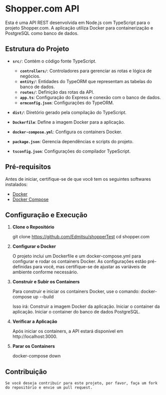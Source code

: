 # Shopper.com API

Esta é uma API REST desenvolvida em Node.js com TypeScript para o projeto Shopper.com. A aplicação utiliza Docker para containerização e PostgreSQL como banco de dados.

## Estrutura do Projeto

- **`src/`**: Contém o código fonte TypeScript.
  - **`controllers/`**: Controladores para gerenciar as rotas e lógica de negócios.
  - **`entity/`**: Entidades do TypeORM que representam as tabelas do banco de dados.
  - **`routes/`**: Definição das rotas da API.
  - **`app.ts`**: Configuração do Express e conexão com o banco de dados.
  - **`ormconfig.json`**: Configurações do TypeORM.

- **`dist/`**: Diretório gerado pela compilação do TypeScript.

- **`Dockerfile`**: Define a imagem Docker para a aplicação.

- **`docker-compose.yml`**: Configura os containers Docker.

- **`package.json`**: Gerencia dependências e scripts do projeto.

- **`tsconfig.json`**: Configurações do compilador TypeScript.

## Pré-requisitos

Antes de iniciar, certifique-se de que você tem os seguintes softwares instalados:

- [Docker](https://www.docker.com/get-started)
- [Docker Compose](https://docs.docker.com/compose/install/)

## Configuração e Execução

1. **Clone o Repositório**

   git clone https://github.com/Edmitsu/shopperTest
   cd shopper.com

2. **Configurar o Docker**

    O projeto inclui um Dockerfile e um docker-compose.yml para configurar e rodar os containers Docker. As configurações estão pré-definidas para você, mas certifique-se de ajustar as variáveis de ambiente conforme necessário.

3. **Construir e Subir os Containers**

    Para construir e iniciar os containers Docker, use o comando:
        docker-compose up --build
    
    Isso irá:
    Construir a imagem Docker da aplicação.
    Iniciar o container da aplicação.
    Iniciar o container do banco de dados PostgreSQL.

4. **Verificar a Aplicação**

    Após iniciar os containers, a API estará disponível em http://localhost:3000.

5. **Parar os Containers**

    docker-compose down

## Contribuição
    Se você deseja contribuir para este projeto, por favor, faça um fork do repositório e envie um pull request.
